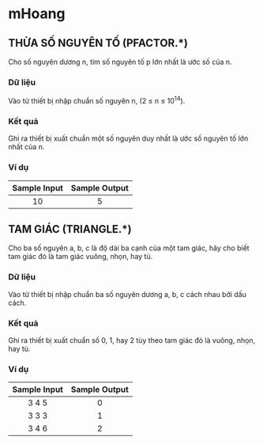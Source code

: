 # mHoang

## THỪA SỐ NGUYÊN TỐ (PFACTOR.*)

Cho số nguyên dương n, tìm số nguyên tố p lớn nhất là ước số của n.

### Dữ liệu

Vào từ thiết bị nhập chuẩn số nguyên n, (2 ≤ n ≤ 10<sup>14</sup>).

### Kết quả

Ghi ra thiết bị xuất chuẩn một số nguyên duy nhất là ước số nguyên tố lớn nhất
của n.

### Ví dụ

| Sample Input | Sample Output |
| :----------: | :-----------: |
|      10      |       5       |

## TAM GIÁC (TRIANGLE.*)

Cho ba số nguyên a, b, c là độ dài ba cạnh của một tam giác, hãy cho biết tam
giác đó là tam giác vuông, nhọn, hay tù.

### Dữ liệu

Vào từ thiết bị nhập chuẩn ba số nguyên dương a, b, c cách nhau bởi dấu cách.

### Kết quả

Ghi ra thiết bị xuất chuẩn số 0, 1, hay 2 tùy theo tam giác đó là vuông, nhọn,
hay tù.

### Ví dụ

| Sample Input | Sample Output |
| :----------: | :-----------: |
|     3 4 5    |       0       |
|     3 3 3    |       1       |
|     3 4 6    |       2       |
